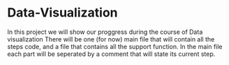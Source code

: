 # Data-Visualization
In this project we will show our proggress during the course of Data visualization
There will be one (for now) main file that will contain all the steps code, and a file that contains all the support function.
In the main file each part will be seperated by a comment that will state its current step.
